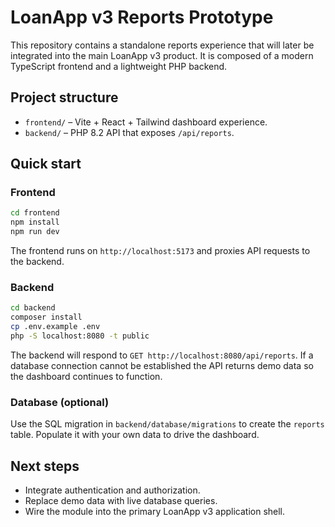 # LoanApp v3 Reports Prototype

This repository contains a standalone reports experience that will later be integrated into the main LoanApp v3 product. It is composed of a modern TypeScript frontend and a lightweight PHP backend.

## Project structure

- `frontend/` – Vite + React + Tailwind dashboard experience.
- `backend/` – PHP 8.2 API that exposes `/api/reports`.

## Quick start

### Frontend

```bash
cd frontend
npm install
npm run dev
```

The frontend runs on `http://localhost:5173` and proxies API requests to the backend.

### Backend

```bash
cd backend
composer install
cp .env.example .env
php -S localhost:8080 -t public
```

The backend will respond to `GET http://localhost:8080/api/reports`. If a database connection cannot be established the API returns demo data so the dashboard continues to function.

### Database (optional)

Use the SQL migration in `backend/database/migrations` to create the `reports` table. Populate it with your own data to drive the dashboard.

## Next steps

- Integrate authentication and authorization.
- Replace demo data with live database queries.
- Wire the module into the primary LoanApp v3 application shell.
